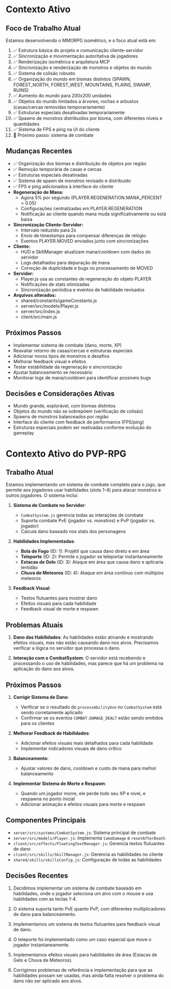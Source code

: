 # Contexto Ativo

## Foco de Trabalho Atual
Estamos desenvolvendo o MMORPG isométrico, e o foco atual está em:
1. ✅ Estrutura básica do projeto e comunicação cliente-servidor
2. ✅ Sincronização e movimentação autoritativa de jogadores
3. ✅ Renderização isométrica e arquitetura MCP
4. ✅ Sincronização e renderização de monstros e objetos do mundo
5. ✅ Sistema de colisão robusto
6. ✅ Organização do mundo em biomas distintos (SPAWN, FOREST_NORTH, FOREST_WEST, MOUNTAINS, PLAINS, SWAMP, RUINS)
7. ✅ Aumento do mundo para 200x200 unidades
8. ✅ Objetos do mundo limitados a árvores, rochas e arbustos (casas/cercas removidas temporariamente)
9. ✅ Estruturas especiais desativadas temporariamente
10. ✅ Spawns de monstros distribuídos por bioma, com diferentes níveis e quantidades
11. ✅ Sistema de FPS e ping na UI do cliente
12. 🚧 Próximo passo: sistema de combate

## Mudanças Recentes
- ✅ Organização dos biomas e distribuição de objetos por região
- ✅ Remoção temporária de casas e cercas
- ✅ Estruturas especiais desativadas
- ✅ Sistema de spawn de monstros revisado e distribuído
- ✅ FPS e ping adicionados à interface do cliente
- **Regeneração de Mana:**
  - Agora 5% por segundo (PLAYER.REGENERATION.MANA_PERCENT = 0.05)
  - Configurações centralizadas em PLAYER.REGENERATION
  - Notificação ao cliente quando mana muda significativamente ou está baixa
- **Sincronização Cliente-Servidor:**
  - Intervalo reduzido para 2s
  - Envio de timestamps para compensar diferenças de relógio
  - Eventos PLAYER.MOVED enviados junto com sincronizações
- **Cliente:**
  - HUD e SkillManager atualizam mana/cooldown com dados do servidor
  - Logs detalhados para depuração de mana
  - Correção de duplicidade e bugs no processamento de MOVED
- **Servidor:**
  - Player.js usa as constantes de regeneração do objeto PLAYER
  - Notificações de stats otimizadas
  - Sincronização periódica e eventos de habilidade revisados
- **Arquivos alterados:**
  - shared/constants/gameConstants.js
  - server/src/models/Player.js
  - server/src/index.js
  - client/src/main.js

## Próximos Passos
- Implementar sistema de combate (dano, morte, XP)
- Reavaliar retorno de casas/cercas e estruturas especiais
- Adicionar novos tipos de monstros e desafios
- Melhorar feedback visual e efeitos
- Testar estabilidade da regeneração e sincronização
- Ajustar balanceamento se necessário
- Monitorar logs de mana/cooldown para identificar possíveis bugs

## Decisões e Considerações Ativas
- Mundo grande, explorável, com biomas distintos
- Objetos do mundo não se sobrepõem (verificação de colisão)
- Spawns de monstros balanceados por região
- Interface do cliente com feedback de performance (FPS/ping)
- Estruturas especiais podem ser reativadas conforme evolução do gameplay 

# Contexto Ativo do PVP-RPG

## Trabalho Atual

Estamos implementando um sistema de combate completo para o jogo, que permite aos jogadores usar habilidades (slots 1-4) para atacar monstros e outros jogadores. O sistema inclui:

1. **Sistema de Combate no Servidor**: 
   - `CombatSystem.js` gerencia todas as interações de combate
   - Suporta combate PvE (jogador vs. monstros) e PvP (jogador vs. jogador)
   - Calcula dano baseado nos stats dos personagens

2. **Habilidades Implementadas**:
   - **Bola de Fogo** (ID: 1): Projétil que causa dano direto e em área
   - **Teleporte** (ID: 2): Permite o jogador se teleportar instantaneamente
   - **Estacas de Gelo** (ID: 3): Ataque em área que causa dano e aplicaria lentidão
   - **Chuva de Meteoros** (ID: 4): Ataque em área contínuo com múltiplos meteoros

3. **Feedback Visual**:
   - Textos flutuantes para mostrar dano
   - Efeitos visuais para cada habilidade
   - Feedback visual de morte e respawn

## Problemas Atuais

1. **Dano das Habilidades**: As habilidades estão ativando e mostrando efeitos visuais, mas não estão causando dano nos alvos. Precisamos verificar a lógica no servidor que processa o dano.

2. **Interação com o CombatSystem**: O servidor está recebendo e processando o uso de habilidades, mas parece que há um problema na aplicação do dano aos alvos.

## Próximos Passos

1. **Corrigir Sistema de Dano**: 
   - Verificar se o resultado do `processAbilityUse` no `CombatSystem` está sendo corretamente aplicado
   - Confirmar se os eventos `COMBAT.DAMAGE_DEALT` estão sendo emitidos para os clientes

2. **Melhorar Feedback de Habilidades**:
   - Adicionar efeitos visuais mais detalhados para cada habilidade
   - Implementar indicadores visuais de dano crítico

3. **Balanceamento**:
   - Ajustar valores de dano, cooldown e custo de mana para melhor balanceamento

4. **Implementar Sistema de Morte e Respawn**:
   - Quando um jogador morre, ele perde todo seu XP e nível, e respawna no ponto inicial
   - Adicionar animação e efeitos visuais para morte e respawn

## Componentes Principais

- `server/src/systems/CombatSystem.js`: Sistema principal de combate
- `server/src/models/Player.js`: Implementa `takeDamage` e `resetAfterDeath`
- `client/src/effects/FloatingTextManager.js`: Gerencia textos flutuantes de dano
- `client/src/skills/SkillManager.js`: Gerencia as habilidades no cliente
- `shared/skills/skillsConfig.js`: Configuração de todas as habilidades

## Decisões Recentes

1. Decidimos implementar um sistema de combate baseado em habilidades, onde o jogador seleciona um alvo com o mouse e usa habilidades com as teclas 1-4.

2. O sistema suporta tanto PvE quanto PvP, com diferentes multiplicadores de dano para balanceamento.

3. Implementamos um sistema de textos flutuantes para feedback visual de dano.

4. O teleporte foi implementado como um caso especial que move o jogador instantaneamente.

5. Implementamos efeitos visuais para habilidades de área (Estacas de Gelo e Chuva de Meteoros).

6. Corrigimos problemas de referência e implementação para que as habilidades possam ser usadas, mas ainda falta resolver o problema do dano não ser aplicado aos alvos. 